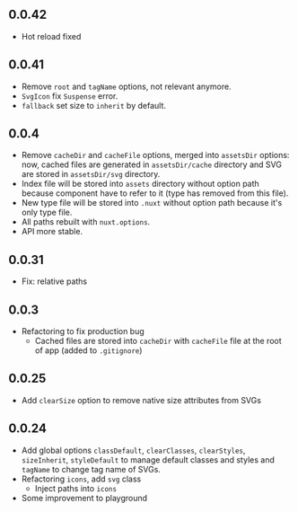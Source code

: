 ## 0.0.42

- Hot reload fixed

## 0.0.41

- Remove `root` and `tagName` options, not relevant anymore.
- `SvgIcon` fix `Suspense` error.
- `fallback` set size to `inherit` by default.

## 0.0.4

- Remove `cacheDir` and `cacheFile` options, merged into `assetsDir` options: now, cached files are generated in `assetsDir/cache` directory and SVG are stored in `assetsDir/svg` directory.
- Index file will be stored into `assets` directory without option path because component have to refer to it (type has removed from this file).
- New type file will be stored into `.nuxt` without option path because it's only type file.
- All paths rebuilt with `nuxt.options`.
- API more stable.

## 0.0.31

- Fix: relative paths

## 0.0.3

- Refactoring to fix production bug
  - Cached files are stored into `cacheDir` with `cacheFile` file at the root of app (added to `.gitignore`)

## 0.0.25

- Add `clearSize` option to remove native size attributes from SVGs

## 0.0.24

- Add global options `classDefault`, `clearClasses`, `clearStyles`, `sizeInherit`, `styleDefault` to manage default classes and styles and `tagName` to change tag name of SVGs.
- Refactoring `icons`, add `svg` class
  - Inject paths into `icons`
- Some improvement to playground
